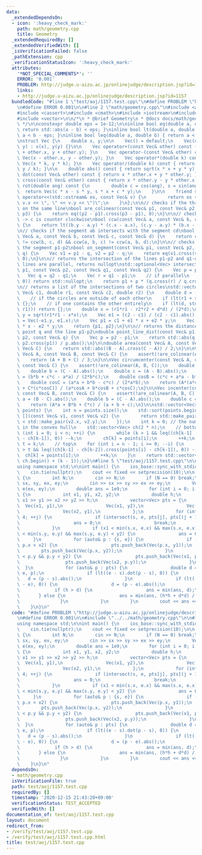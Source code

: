 ```yaml
---
data:
  _extendedDependsOn:
  - icon: ':heavy_check_mark:'
    path: math/geometry.cpp
    title: Geometry
  _extendedRequiredBy: []
  _extendedVerifiedWith: []
  _isVerificationFailed: false
  _pathExtension: cpp
  _verificationStatusIcon: ':heavy_check_mark:'
  attributes:
    '*NOT_SPECIAL_COMMENTS*': ''
    ERROR: '0.001'
    PROBLEM: http://judge.u-aizu.ac.jp/onlinejudge/description.jsp?id=1157
    links:
    - http://judge.u-aizu.ac.jp/onlinejudge/description.jsp?id=1157
  bundledCode: "#line 1 \"test/aoj/1157.test.cpp\"\n#define PROBLEM \"http://judge.u-aizu.ac.jp/onlinejudge/description.jsp?id=1157\"\
    \n#define ERROR 0.001\n\n#line 2 \"math/geometry.cpp\"\n#include <algorithm>\n\
    #include <cassert>\n#include <cmath>\n#include <iostream>\n#include <optional>\n\
    #include <vector>\n\n/*\n * @brief Geometry\n * @docs docs/math/geometry.md\n\
    \ */\n\nconstexpr double eps = 1e-12;\n\ninline bool eq(double a, double b) {\
    \ return std::abs(a - b) < eps; }\ninline bool lt(double a, double b) { return\
    \ a < b - eps; }\ninline bool leq(double a, double b) { return a < b + eps; }\n\
    \nstruct Vec {\n    double x, y;\n\n    Vec() = default;\n    Vec(double x, double\
    \ y) : x(x), y(y) {}\n\n    Vec operator+(const Vec& other) const { return Vec(x\
    \ + other.x, y + other.y); }\n    Vec operator-(const Vec& other) const { return\
    \ Vec(x - other.x, y - other.y); }\n    Vec operator*(double k) const { return\
    \ Vec(x * k, y * k); }\n    Vec operator/(double k) const { return Vec(x / k,\
    \ y / k); }\n\n    double abs() const { return sqrt(x * x + y * y); }\n    double\
    \ dot(const Vec& other) const { return x * other.x + y * other.y; }\n    double\
    \ cross(const Vec& other) const { return x * other.y - y * other.x; }\n\n    Vec\
    \ rot(double ang) const {\n        double c = cos(ang), s = sin(ang);\n      \
    \  return Vec(c * x - s * y, s * x + c * y);\n    }\n\n    friend std::ostream&\
    \ operator<<(std::ostream& os, const Vec& v) {\n        return os << \"(\" <<\
    \ v.x << \", \" << v.y << \")\";\n    }\n};\n\n// checks if the three points are\
    \ on the same line\nbool are_colinear(const Vec& p1, const Vec& p2, const Vec&\
    \ p3) {\n    return eq((p2 - p1).cross(p3 - p1), 0);\n}\n\n// checks if a -> b\
    \ -> c is counter clockwise\nbool ccw(const Vec& a, const Vec& b, const Vec& c)\
    \ {\n    return lt((b.y - a.y) * (c.x - a.x), (c.y - a.y) * (b.x - a.x));\n}\n\
    \n// checks if the segment ab intersects with the segment cd\nbool intersect(const\
    \ Vec& a, const Vec& b, const Vec& c, const Vec& d) {\n    return ccw(a, c, d)\
    \ != ccw(b, c, d) && ccw(a, b, c) != ccw(a, b, d);\n}\n\n// checks if q is on\
    \ the segment p1-p2\nbool on_segment(const Vec& p1, const Vec& p2, const Vec&\
    \ q) {\n    Vec v1 = p1 - q, v2 = p2 - q;\n    return eq(v1.cross(v2), 0) && eq(v1.dot(v2),\
    \ 0);\n}\n\n// returns the intersection of the lines p1-p2 and q1-q2\n// if the\
    \ lines are parallel, returns nullopt\nstd::optional<Vec> intersection(const Vec&\
    \ p1, const Vec& p2, const Vec& q1, const Vec& q2) {\n    Vec p = p2 - p1;\n \
    \   Vec q = q2 - q1;\n    Vec r = q1 - p1;\n    // if parallel\n    if (eq(q.cross(p),\
    \ 0)) return std::nullopt;\n    return p1 + p * (q.cross(r) / q.cross(p));\n}\n\
    \n// returns a list of the intersections of two circles\nstd::vector<Vec> intersection_circles(const\
    \ Vec& c1, double r1, const Vec& c2, double r2) {\n    double d = (c1 - c2).abs();\n\
    \    // if the circles are outside of each other\n    if (lt(r1 + r2, d)) return\
    \ {};\n    // if one contains the other entirely\n    if (lt(d, std::abs(r2 -\
    \ r1))) return {};\n    double x = (r1*r1 - r2*r2 + d*d) / (2*d);\n    double\
    \ y = sqrt(r1*r1 - x*x);\n    Vec e1 = (c2 - c1) / (c2 - c1).abs();\n    Vec e2\
    \ = Vec(-e1.y, e1.x);\n    Vec p1 = c1 + e1 * x + e2 * y;\n    Vec p2 = c1 + e1\
    \ * x - e2 * y;\n    return {p1, p2};\n}\n\n// returns the distance between the\
    \ point q and the line p1-p2\ndouble point_line_dist(const Vec& p1, const Vec&\
    \ p2, const Vec& q) {\n    Vec p = p2 - p1;\n    return std::abs(q.cross(p) +\
    \ p2.cross(p1)) / p.abs();\n}\n\ndouble area(const Vec& A, const Vec& B, const\
    \ Vec& C) {\n    return std::abs((B - A).cross(C - A)) / 2;\n}\n\nVec centroid(const\
    \ Vec& A, const Vec& B, const Vec& C) {\n    assert(!are_colinear(A, B, C));\n\
    \    return (A + B + C) / 3;\n}\n\nVec circumcenter(const Vec& A, const Vec& B,\
    \ const Vec& C) {\n    assert(!are_colinear(A, B, C));\n    double a = (B - C).abs();\n\
    \    double b = (C - A).abs();\n    double c = (A - B).abs();\n    double cosA\
    \ = (b*b + c*c - a*a) / (2*b*c);\n    double cosB = (c*c + a*a - b*b) / (2*c*a);\n\
    \    double cosC = (a*a + b*b - c*c) / (2*a*b);\n    return (A*(a*cosA) + B*(b*cosB)\
    \ + C*(c*cosC)) / (a*cosA + b*cosB + c*cosC);\n}\n\nVec incenter(const Vec& A,\
    \ const Vec& B, const Vec& C) {\n    assert(!are_colinear(A, B, C));\n    double\
    \ a = (B - C).abs();\n    double b = (C - A).abs();\n    double c = (A - B).abs();\n\
    \    return (A*a + B*b + C*c) / (a + b + c);\n}\n\nstd::vector<Vec> convex_hull(std::vector<Vec>&\
    \ points) {\n    int n = points.size();\n    std::sort(points.begin(), points.end(),\
    \ [](const Vec& v1, const Vec& v2) {\n        return std::make_pair(v1.x, v1.y)\
    \ < std::make_pair(v2.x, v2.y);\n    });\n    int k = 0; // the number of vertices\
    \ in the convex hull\n    std::vector<Vec> ch(2 * n);\n    // bottom\n    for\
    \ (int i = 0; i < n; ++i) {\n        while (k > 1 && leq((ch[k-1] - ch[k-2]).cross(points[i]\
    \ - ch[k-1]), 0)) --k;\n        ch[k] = points[i];\n        ++k;\n    }\n    int\
    \ t = k;\n    // top\n    for (int i = n - 1; i >= 0; --i) {\n        while (k\
    \ > t && leq((ch[k-1] - ch[k-2]).cross(points[i] - ch[k-1]), 0)) --k;\n      \
    \  ch[k] = points[i];\n        ++k;\n    }\n    return std::vector<Vec>(ch.begin(),\
    \ ch.begin() + (k - 1));\n}\n#line 5 \"test/aoj/1157.test.cpp\"\n\n#include <bits/stdc++.h>\n\
    using namespace std;\n\nint main() {\n    ios_base::sync_with_stdio(false);\n\
    \    cin.tie(nullptr);\n    cout << fixed << setprecision(10);\n\n    while (true)\
    \ {\n        int N;\n        cin >> N;\n        if (N == 0) break;\n        int\
    \ sx, sy, ex, ey;\n        cin >> sx >> sy >> ex >> ey;\n        Vec s(sx, sy),\
    \ e(ex, ey);\n        double ans = 1e9;\n        for (int i = 0; i < N; ++i) \
    \ {\n            int x1, y1, x2, y2;\n            double h;\n            cin >>\
    \ x1 >> y1 >> x2 >> y2 >> h;\n            vector<Vec> pts = {\n              \
    \  Vec(x1, y1),\n                Vec(x1, y2),\n                Vec(x2, y2),\n\
    \                Vec(x2, y1),\n            };\n            for (int j = 0; j <\
    \ 4; ++j) {\n                if (intersect(s, e, pts[j], pts[(j + 1) % 4])) {\n\
    \                    ans = 0;\n                    break;\n                }\n\
    \            }\n            if (x1 < min(s.x, e.x) && max(s.x, e.x) < x2 && y1\
    \ < min(s.y, e.y) && max(s.y, e.y) < y2) {\n                ans = 0;\n       \
    \     }\n            for (auto& p : {s, e}) {\n                if (x1 < p.x &&\
    \ p.x < x2) {\n                    pts.push_back(Vec(p.x, y1));\n            \
    \        pts.push_back(Vec(p.x, y2));\n                }\n                if (y1\
    \ < p.y && p.y < y2) {\n                    pts.push_back(Vec(x1, p.y));\n   \
    \                 pts.push_back(Vec(x2, p.y));\n                }\n          \
    \  }\n            for (auto& p : pts) {\n                double d = point_line_dist(s,\
    \ e, p);\n                if (lt((e - s).dot(p - s), 0)) {\n                 \
    \   d = (p - s).abs();\n                }\n                if (lt((s - e).dot(p\
    \ - e), 0)) {\n                    d = (p - e).abs();\n                }\n   \
    \             if (h > d) {\n                    ans = min(ans, d);\n         \
    \       } else {\n                    ans = min(ans, (h*h + d*d) / (2*h));\n \
    \               }\n            }\n        }\n        cout << ans << \"\\n\";\n\
    \    }\n}\n"
  code: "#define PROBLEM \"http://judge.u-aizu.ac.jp/onlinejudge/description.jsp?id=1157\"\
    \n#define ERROR 0.001\n\n#include \"../../math/geometry.cpp\"\n\n#include <bits/stdc++.h>\n\
    using namespace std;\n\nint main() {\n    ios_base::sync_with_stdio(false);\n\
    \    cin.tie(nullptr);\n    cout << fixed << setprecision(10);\n\n    while (true)\
    \ {\n        int N;\n        cin >> N;\n        if (N == 0) break;\n        int\
    \ sx, sy, ex, ey;\n        cin >> sx >> sy >> ex >> ey;\n        Vec s(sx, sy),\
    \ e(ex, ey);\n        double ans = 1e9;\n        for (int i = 0; i < N; ++i) \
    \ {\n            int x1, y1, x2, y2;\n            double h;\n            cin >>\
    \ x1 >> y1 >> x2 >> y2 >> h;\n            vector<Vec> pts = {\n              \
    \  Vec(x1, y1),\n                Vec(x1, y2),\n                Vec(x2, y2),\n\
    \                Vec(x2, y1),\n            };\n            for (int j = 0; j <\
    \ 4; ++j) {\n                if (intersect(s, e, pts[j], pts[(j + 1) % 4])) {\n\
    \                    ans = 0;\n                    break;\n                }\n\
    \            }\n            if (x1 < min(s.x, e.x) && max(s.x, e.x) < x2 && y1\
    \ < min(s.y, e.y) && max(s.y, e.y) < y2) {\n                ans = 0;\n       \
    \     }\n            for (auto& p : {s, e}) {\n                if (x1 < p.x &&\
    \ p.x < x2) {\n                    pts.push_back(Vec(p.x, y1));\n            \
    \        pts.push_back(Vec(p.x, y2));\n                }\n                if (y1\
    \ < p.y && p.y < y2) {\n                    pts.push_back(Vec(x1, p.y));\n   \
    \                 pts.push_back(Vec(x2, p.y));\n                }\n          \
    \  }\n            for (auto& p : pts) {\n                double d = point_line_dist(s,\
    \ e, p);\n                if (lt((e - s).dot(p - s), 0)) {\n                 \
    \   d = (p - s).abs();\n                }\n                if (lt((s - e).dot(p\
    \ - e), 0)) {\n                    d = (p - e).abs();\n                }\n   \
    \             if (h > d) {\n                    ans = min(ans, d);\n         \
    \       } else {\n                    ans = min(ans, (h*h + d*d) / (2*h));\n \
    \               }\n            }\n        }\n        cout << ans << \"\\n\";\n\
    \    }\n}\n"
  dependsOn:
  - math/geometry.cpp
  isVerificationFile: true
  path: test/aoj/1157.test.cpp
  requiredBy: []
  timestamp: '2020-12-15 21:43:20+09:00'
  verificationStatus: TEST_ACCEPTED
  verifiedWith: []
documentation_of: test/aoj/1157.test.cpp
layout: document
redirect_from:
- /verify/test/aoj/1157.test.cpp
- /verify/test/aoj/1157.test.cpp.html
title: test/aoj/1157.test.cpp
---
```

